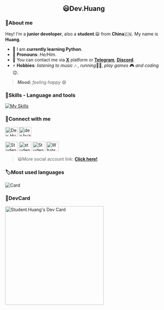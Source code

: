 

<h2 align="center">😃Dev.Huang</h2>

### 👋About me

Hey! I'm a **junior developer**, also a **student**.😃 from **China**🇨🇳. My name is **Huang**.
- 🌱 I am **currently learning Python**.
- 🤗 **Pronouns**: *He/Him*.
- 💬 You can contact me via [**X**](x.com/Dev_Huang1) platform or [**Telegram**](t.me/@Dev_Huang), [**Discord**](https://discord.com/invite/xCeAQ3RS).
- ⚡ **Hobbies**: *listening to music* 🎶 *, running*🏃🏻, *play games* 🎮 *and coding*😉.

> **Mood:** *feeling happy* 😄

### 🔧Skills - Language and tools
[![My Skills](https://skillicons.dev/icons?i=python,html,css,vscode,pycharm,github,linkedin,discord,vercel,windows,twitter,notion,markdown)](https://skillicons.dev)

### 📌Connect with me

<p align="left">
<a href="https://x.com/Dev_Huang" target="blank"><img src="https://upload.wikimedia.org/wikipedia/commons/6/6f/Logo_of_Twitter.svg" height="30" width="40" alt="Dev_Huang1"></a>
<a href="https://instagram.com/dev.huang" target="blank"><img src="https://upload.wikimedia.org/wikipedia/commons/9/95/Instagram_logo_2022.svg" height="30" width="40" alt="dev.huang"></a>

<p align="left">
<a href="https://t.me/@Student_Huang" target="blank"><img src="https://upload.wikimedia.org/wikipedia/commons/8/83/Telegram_2019_Logo.svg" height="30" width="40" alt="Student_Huang"></a>
  <a href="https://discord.com/invite/xCeAQ3RS" target="blank"><img src="https://www.svgrepo.com/download/353655/discord-icon.svg" height="30" width="40" alt="student.huang"></a>
  <a href="https://m.me/Student.Huang0" target="blank"><img src="https://upload.wikimedia.org/wikipedia/commons/b/be/Facebook_Messenger_logo_2020.svg" height="30" width="40" alt="Student.Huang0"></a>
  <a href="https://wa.me/8618778418865" target="blank"><img src="https://www.svgrepo.com/show/303147/whatsapp-icon-logo.svg" height="30" width="40" alt="WhatsApp"></a>
</p>

> 😃More social account link: 
> [**Click here!**](bento.me/dev-huang)

### 🏷Most used languages
![Card](https://github-readme-stats.vercel.app/api/top-langs/?username=Dev-Huang1&hide_title=true&hide_border=true&layout=compact&theme=auto)

### 🔖DevCard
<a href="https://app.daily.dev/student_huang"><img src="https://api.daily.dev/devcards/v2/oknDsTlL9lpbykfWnxxwQ.png?type=default&r=sgd" width="316" alt="Student.Huang's Dev Card"/></a>

<!--Thanks for watching😄-->
